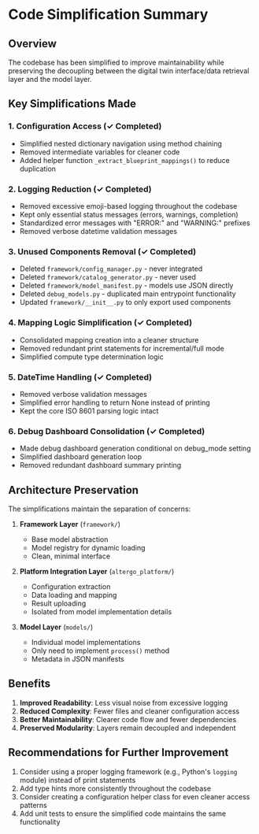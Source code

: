 # Code Simplification Summary

## Overview
The codebase has been simplified to improve maintainability while preserving the decoupling between the digital twin interface/data retrieval layer and the model layer.

## Key Simplifications Made

### 1. Configuration Access (✓ Completed)
- Simplified nested dictionary navigation using method chaining
- Removed intermediate variables for cleaner code
- Added helper function `_extract_blueprint_mappings()` to reduce duplication

### 2. Logging Reduction (✓ Completed)
- Removed excessive emoji-based logging throughout the codebase
- Kept only essential status messages (errors, warnings, completion)
- Standardized error messages with "ERROR:" and "WARNING:" prefixes
- Removed verbose datetime validation messages

### 3. Unused Components Removal (✓ Completed)
- Deleted `framework/config_manager.py` - never integrated
- Deleted `framework/catalog_generator.py` - never used
- Deleted `framework/model_manifest.py` - models use JSON directly
- Deleted `debug_models.py` - duplicated main entrypoint functionality
- Updated `framework/__init__.py` to only export used components

### 4. Mapping Logic Simplification (✓ Completed)
- Consolidated mapping creation into a cleaner structure
- Removed redundant print statements for incremental/full mode
- Simplified compute type determination logic

### 5. DateTime Handling (✓ Completed)
- Removed verbose validation messages
- Simplified error handling to return None instead of printing
- Kept the core ISO 8601 parsing logic intact

### 6. Debug Dashboard Consolidation (✓ Completed)
- Made debug dashboard generation conditional on debug_mode setting
- Simplified dashboard generation loop
- Removed redundant dashboard summary printing

## Architecture Preservation

The simplifications maintain the separation of concerns:

1. **Framework Layer** (`framework/`)
   - Base model abstraction
   - Model registry for dynamic loading
   - Clean, minimal interface

2. **Platform Integration Layer** (`altergo_platform/`)
   - Configuration extraction
   - Data loading and mapping
   - Result uploading
   - Isolated from model implementation details

3. **Model Layer** (`models/`)
   - Individual model implementations
   - Only need to implement `process()` method
   - Metadata in JSON manifests

## Benefits

1. **Improved Readability**: Less visual noise from excessive logging
2. **Reduced Complexity**: Fewer files and cleaner configuration access
3. **Better Maintainability**: Clearer code flow and fewer dependencies
4. **Preserved Modularity**: Layers remain decoupled and independent

## Recommendations for Further Improvement

1. Consider using a proper logging framework (e.g., Python's `logging` module) instead of print statements
2. Add type hints more consistently throughout the codebase
3. Consider creating a configuration helper class for even cleaner access patterns
4. Add unit tests to ensure the simplified code maintains the same functionality
